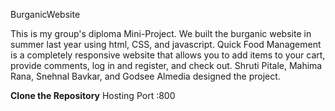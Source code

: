 BurganicWebsite

This is my group's diploma Mini-Project. We built the burganic website in summer last year using html, CSS, and javascript.
Quick Food Management is a completely responsive website that allows you to add items to your cart, provide comments, log in and register, and check out.
Shruti Pitale, Mahima Rana, Snehnal Bavkar, and Godsee Almedia designed the project.

**Clone the Repository**
Hosting Port :800

